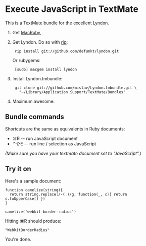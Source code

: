 Execute JavaScript in TextMate
==============================

This is a TextMate bundle for the excellent [Lyndon][].

1. Get [MacRuby][],
2. Get Lyndon. Do so with [rip][]:
    
        rip install git://github.com/defunkt/lyndon.git
    
    Or rubygems:
    
        [sudo] macgem install lyndon

3. Install Lyndon.tmbundle:

        git clone git://github.com/mislav/Lyndon.tmbundle.git \
          "~/Library/Application Support/TextMate/Bundles"

4. Maximum awesome.

Bundle commands
---------------

Shortcuts are the same as equivalents in Ruby documents:

* ⌘R -- run JavaScript document
* ⌃⇧E -- run line / selection as JavaScript

*(Make sure you have your textmate document set to "JavaScript".)*

Try it on
---------

Here's a sample document:

    function camelize(string){
      return string.replace(/-(.)/g, function(_, c){ return c.toUpperCase() })
    }

    camelize('webkit-border-radius')
    
Hitting ⌘R should produce:

    "WebkitBorderRadius"

You're done.
    
[lyndon]: http://github.com/defunkt/lyndon
[macruby]: http://www.macruby.org/downloads.html
[rip]: http://hellorip.com/about.html